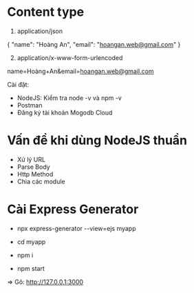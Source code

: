 # Content type

1. application/json

{
"name": "Hoàng An",
"email": "hoangan.web@gmail.com"
}

2. application/x-www-form-urlencoded

name=Hoàng+An&email=hoangan.web@gmail.com

Cài đặt:

- NodeJS: Kiểm tra node -v và npm -v
- Postman
- Đăng ký tài khoản Mogodb Cloud

# Vấn đề khi dùng NodeJS thuần

- Xử lý URL
- Parse Body
- Http Method
- Chia các module

# Cài Express Generator

- npx express-generator --view=ejs myapp

- cd myapp

- npm i

- npm start

=> Gõ: http://127.0.0.1:3000
